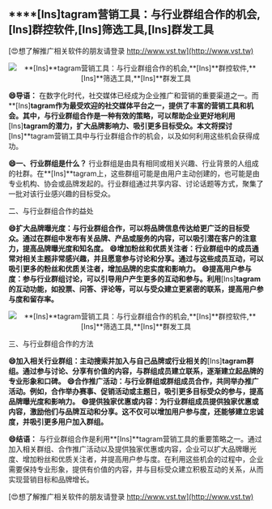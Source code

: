 ## ****[Ins]**tagram营销工具：与行业群组合作的机会,**[Ins]**群控软件,**[Ins]**筛选工具,**[Ins]**群发工具**

[😍想了解推广相关软件的朋友请登录 http://www.vst.tw](http://www.vst.tw)

 <center><img src="https://vst.tw/MP4/tuiguang/png/2.png" alt="**[Ins]**tagram营销工具：与行业群组合作的机会,**[Ins]**群控软件,**[Ins]**筛选工具,**[Ins]**群发工具"></center>

**😄导语：**
在数字化时代，社交媒体已经成为企业推广和营销的重要渠道之一。而**[Ins]**tagram作为最受欢迎的社交媒体平台之一，提供了丰富的营销工具和机会。其中，与行业群组合作是一种有效的策略，可以帮助企业更好地利用**[Ins]**tagram的潜力，扩大品牌影响力、吸引更多目标受众。本文将探讨**[Ins]**tagram营销工具中与行业群组合作的机会，以及如何利用这些机会获得成功。

**😄一、行业群组是什么？**
行业群组是由具有相同或相关兴趣、行业背景的人组成的社群。在**[Ins]**tagram上，这些群组可能是由用户主动创建的，也可能是由专业机构、协会或品牌发起的。行业群组通过共享内容、讨论话题等方式，聚集了一批对该行业感兴趣的目标受众。

二、与行业群组合作的益处

**😄扩大品牌曝光度：与行业群组合作，可以将品牌信息传达给更广泛的目标受众。通过在群组中发布有关品牌、产品或服务的内容，可以吸引潜在客户的注意力，提高品牌曝光度和知名度。**
**😄增加粉丝和优质关注者：行业群组中的成员通常对相关主题非常感兴趣，并且愿意参与讨论和分享。通过与这些成员互动，可以吸引更多的粉丝和优质关注者，增加品牌的忠实度和影响力。**
**😄提高用户参与度：参与行业群组讨论，可以引导用户产生更多的互动和参与。利用**[Ins]**tagram的互动功能，如投票、问答、评论等，可以与受众建立更紧密的联系，提高用户参与度和留存率。**

 <center><img src="https://vst.tw/MP4/tuiguang/png/2.png" alt="**[Ins]**tagram营销工具：与行业群组合作的机会,**[Ins]**群控软件,**[Ins]**筛选工具,**[Ins]**群发工具"></center>

三、与行业群组合作的方法

**😄加入相关行业群组：主动搜索并加入与自己品牌或行业相关的**[Ins]**tagram群组。通过参与讨论、分享有价值的内容，与群组成员建立联系，逐渐建立起品牌的专业形象和口碑。**
**😄合作推广活动：与行业群组或群组成员合作，共同举办推广活动。例如，合作举办赛事、促销活动或主题日，吸引更多目标受众的参与，提高品牌曝光度和影响力。**
**😄提供独家优惠或内容：为行业群组成员提供独家优惠或内容，激励他们与品牌互动和分享。这不仅可以增加用户参与度，还能够建立忠诚度，并吸引更多用户加入群组。**

**😄结语：**
与行业群组合作是利用**[Ins]**tagram营销工具的重要策略之一。通过加入相关群组、合作推广活动以及提供独家优惠或内容，企业可以扩大品牌曝光度、增加粉丝和优质关注者，并提高用户参与度。在利用这些机会的过程中，企业需要保持专业形象，提供有价值的内容，并与目标受众建立积极互动的关系，从而实现营销目标和品牌增长。

[😍想了解推广相关软件的朋友请登录 http://www.vst.tw](http://www.vst.tw)



